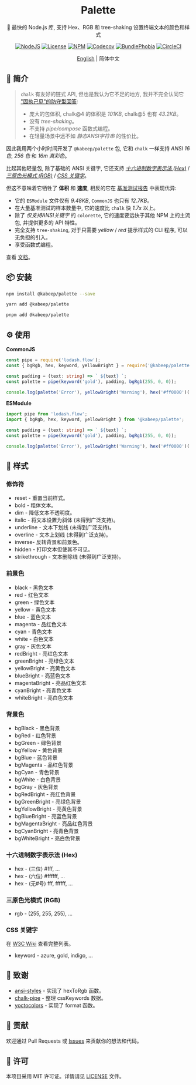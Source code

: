 <div align="center">

<h1>Palette</h1>

🎨 最快的 Node.js 库, 支持 Hex、RGB 和 tree-shaking 设置终端文本的颜色和样式

[![NodeJS][node-image]][node-url]
[![License][license-image]][license-url]
[![NPM][npm-image]][npm-url]
[![Codecov][codecov-image]][codecov-url]
[![BundlePhobia][bundle-phobia-image]][bundle-phobia-url]
[![CircleCI][circleci-image]][circleci-url]

[English][en-us-url] | 简体中文

</div>

## 📖 简介

> `chalk` 有友好的链式 API, 但也是我认为它不足的地方, 我并不完全认同它 ["固执己见"的防守型回答][chalk-faq-url]:
> - 庞大的包体积, chalk@4 的体积是 _101KB_, chalk@5 也有 _43.2KB_。
> - 没有 _tree-shaking_。
> - 不支持 _pipe/compose_ 函数式编程。
> - 在轻量场景中远不如 _静态ANSI字符串_ 的性价比。

因此我用两个小时时间开发了 `@kabeep/palette` 包, 它和 `chalk` 一样支持 _ANSI 16 色_, _256 色_ 和 _16m 真彩色_。

比起其他轻量包, 除了基础的 ANSI 关键字, 它还支持 _[十六进制数字表示法 (Hex)][hex-triplet-url]_ /
_[三原色光模式 (RGB)][rgb-model-url]_ / _[CSS 关键字][css-keywords-url]_。

但这不意味着它牺牲了 **体积** 和 **速度**, 相反的它在 [基准测试报告][perf-zh-cn-url] 中表现优异:

- 它的 `ESModule` 文件仅有 _9.48KB_, `CommonJS` 也只有 _12.7KB_。
- 在大量基准测试的样本数量中, 它的速度比 `chalk` 快 _1.7x_ 以上。
- 除了 _仅支持ANSI关键字_ 的 `colorette`, 它的速度要远快于其他 NPM 上的主流包, 并提供更多的 API 特性。
- 完全支持 `tree-shaking`, 对于只需要 _yellow_ / _red_ 提示样式的 CLI 程序, 可以无负担的引入。
- 享受函数式编程。

查看 [文档][docs-url]。

## 📦 安装

```bash
npm install @kabeep/palette --save
```

```bash
yarn add @kabeep/palette
```

```bash
pnpm add @kabeep/palette
```

## ⚙️ 使用

**CommonJS**

```typescript
const pipe = require('lodash.flow');
const { bgRgb, hex, keyword, yellowBright } = require('@kabeep/palette');

const padding = (text: string) => ` ${text} `;
const palette = pipe(keyword('gold'), padding, bgRgb(255, 0, 0));

console.log(palette('Error'), yellowBright('Warning'), hex('#ff0000')('Message'));
```

**ESModule**

```typescript
import pipe from 'lodash.flow';
import { bgRgb, hex, keyword, yellowBright } from '@kabeep/palette';

const padding = (text: string) => ` ${text} `;
const palette = pipe(keyword('gold'), padding, bgRgb(255, 0, 0));

console.log(palette('Error'), yellowBright('Warning'), hex('#ff0000')('Message'));
```

## 🌈 样式

### 修饰符

- reset - 重置当前样式。
- bold - 粗体文本。
- dim - 降低文本不透明度。
- italic - 将文本设置为斜体 (未得到广泛支持)。
- underline - 文本下划线 (未得到广泛支持)。
- overline - 文本上划线 (未得到广泛支持)。
- inverse- 反转背景和前景色。
- hidden - 打印文本但使其不可见。
- strikethrough - 文本删除线 (未得到广泛支持)。

### 前景色

- black - 黑色文本
- red - 红色文本
- green - 绿色文本
- yellow - 黄色文本
- blue - 蓝色文本
- magenta - 品红色文本
- cyan - 青色文本
- white - 白色文本
- gray - 灰色文本
- redBright - 亮红色文本
- greenBright - 亮绿色文本
- yellowBright - 亮黄色文本
- blueBright - 亮蓝色文本
- magentaBright - 亮品红色文本
- cyanBright - 亮青色文本
- whiteBright - 亮白色文本

### 背景色

- bgBlack - 黑色背景
- bgRed - 红色背景
- bgGreen - 绿色背景
- bgYellow - 黄色背景
- bgBlue - 蓝色背景
- bgMagenta - 品红色背景
- bgCyan - 青色背景
- bgWhite - 白色背景
- bgGray - 灰色背景
- bgRedBright - 亮红色背景
- bgGreenBright - 亮绿色背景
- bgYellowBright - 亮黄色背景
- bgBlueBright - 亮蓝色背景
- bgMagentaBright - 亮品红色背景
- bgCyanBright - 亮青色背景
- bgWhiteBright - 亮白色背景

### 十六进制数字表示法 (Hex)

- hex - (三位) #fff, ...
- hex - (六位) #ffffff, ...
- hex - (无#号) fff, ffffff, ...

### 三原色光模式 (RGB)

- rgb - (255, 255, 255), ...

### CSS 关键字

在 [W3C Wiki][css-keywords-url] 查看完整列表。

- keyword - azure, gold, indigo, ...

## 💐 致谢

- [ansi-styles][ansi-styles-url] - 实现了 hexToRgb 函数。
- [chalk-pipe][chalk-pipe-url] - 整理 cssKeywords 数据。
- [yoctocolors][yoctocolors-url] - 实现了 format 函数。

## 🤝 贡献

欢迎通过 Pull Requests 或 [Issues][issues-url] 来贡献你的想法和代码。

## 📄 许可

本项目采用 MIT 许可证。详情请见 [LICENSE][license-url] 文件。


[node-image]: https://img.shields.io/node/v/%40kabeep%2Fpalette?color=lightseagreen "Node.js Version"
[node-url]: https://nodejs.org

[npm-image]: https://img.shields.io/npm/d18m/%40kabeep%2Fpalette?color=cornflowerblue "NPM Downloads"
[npm-url]: https://www.npmjs.com/package/@kabeep/palette

[codecov-image]: https://img.shields.io/codecov/c/github/kabeep/palette?logo=codecov&color=mediumvioletred "Test Coverage"
[codecov-url]: https://codecov.io/gh/kabeep/palette

[bundle-phobia-image]: https://img.shields.io/bundlephobia/minzip/@kabeep/palette "Bundle Size"
[bundle-phobia-url]: https://bundlephobia.com/package/@kabeep/palette

[circleci-image]: https://dl.circleci.com/status-badge/img/gh/kabeep/palette/tree/master.svg?style=shield "Build Status"
[circleci-url]: https://dl.circleci.com/status-badge/redirect/gh/kabeep/palette/tree/master

[hex-triplet-url]: https://en.wikipedia.org/wiki/Web_colors#Hex_triplet
[rgb-model-url]: https://en.wikipedia.org/wiki/RGB_color_model
[css-keywords-url]: https://www.w3.org/wiki/CSS/Properties/color/keywords

[ansi-styles-url]: https://github.com/chalk/chalk/blob/main/source/vendor/ansi-styles/index.js#L134
[chalk-pipe-url]: https://github.com/LitoMore/chalk-pipe/blob/main/source/styles.ts
[yoctocolors-url]: https://github.com/sindresorhus/yoctocolors/blob/main/base.js#L27
[chalk-faq-url]: https://github.com/chalk/chalk?tab=readme-ov-file#why-not-switch-to-a-smaller-coloring-package

[license-image]: https://img.shields.io/github/license/kabeep/palette?color=slateblue "License"
[license-url]: LICENSE

[perf-en-us-url]: performance/PERFORMANCE.md
[perf-zh-cn-url]: performance/PERFORMANCE.zh-CN.md

[en-us-url]: README.md
[zh-cn-url]: README.zh-CN.md

[docs-url]: https://kabeep.github.io/palette
[issues-url]: https://github.com/kabeep/palette/issues

